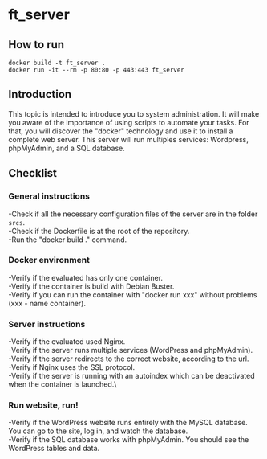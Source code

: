 # ft_server

## How to run
`docker build -t ft_server .`\
`docker run -it --rm -p 80:80 -p 443:443 ft_server`

## Introduction
This topic is intended to introduce you to system administration. It will make you aware
of the importance of using scripts to automate your tasks. For that, you will discover
the "docker" technology and use it to install a complete web server. This server will run
multiples services: Wordpress, phpMyAdmin, and a SQL database. 

## Checklist

### General instructions

-Check if all the necessary configuration files of the server are in the folder `srcs`.\
-Check if the Dockerfile is at the root of the repository.\
-Run the "docker build ." command.

### Docker environment

-Verify if the evaluated has only one container.\
-Verify if the container is build with Debian Buster.\
-Verify if you can run the container with "docker run xxx" without problems (xxx - name container).

### Server instructions

-Verify if the evaluated used Nginx.\
-Verify if the server runs multiple services (WordPress and phpMyAdmin).\
-Verify if the server redirects to the correct website, according to the url.\
-Verify if Nginx uses the SSL protocol.\
-Verify if the server is running with an autoindex which can be deactivated when the container is launched.\

### Run website, run!

-Verify if the WordPress website runs entirely with the MySQL database. You can go to the site, log in, and watch the database.\
-Verify if the SQL database works with phpMyAdmin. You should see the WordPress tables and data.

